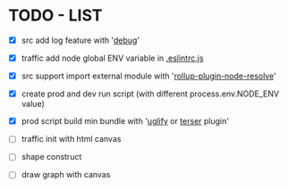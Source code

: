 # TODO - LIST

- [X] src add log feature with '[debug](https://www.npmjs.com/package/debug)'
- [X] traffic add node global ENV variable in [.eslintrc.js](./.eslintrc.js)
- [X] src support import external module with '[rollup-plugin-node-resolve](https://github.com/rollup/rollup-plugin-node-resolve)'
- [X] create prod and dev run script (with different process.env.NODE_ENV value)
- [X] prod script build min bundle with '[uglify](https://github.com/TrySound/rollup-plugin-uglify) or [terser](https://github.com/TrySound/rollup-plugin-terser) plugin'

- [ ] traffic init with html canvas
- [ ] shape construct
- [ ] draw graph with canvas